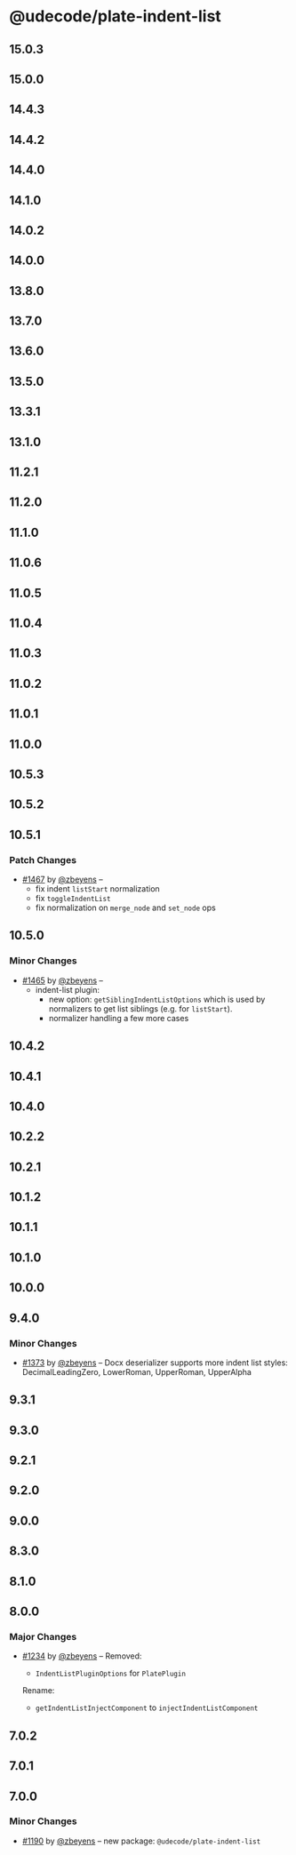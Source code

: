 # @udecode/plate-indent-list

## 15.0.3

## 15.0.0

## 14.4.3

## 14.4.2

## 14.4.0

## 14.1.0

## 14.0.2

## 14.0.0

## 13.8.0

## 13.7.0

## 13.6.0

## 13.5.0

## 13.3.1

## 13.1.0

## 11.2.1

## 11.2.0

## 11.1.0

## 11.0.6

## 11.0.5

## 11.0.4

## 11.0.3

## 11.0.2

## 11.0.1

## 11.0.0

## 10.5.3

## 10.5.2

## 10.5.1

### Patch Changes

- [#1467](https://github.com/udecode/plate/pull/1467) by [@zbeyens](https://github.com/zbeyens) –
  - fix indent `listStart` normalization
  - fix `toggleIndentList`
  - fix normalization on `merge_node` and `set_node` ops

## 10.5.0

### Minor Changes

- [#1465](https://github.com/udecode/plate/pull/1465) by [@zbeyens](https://github.com/zbeyens) –
  - indent-list plugin:
    - new option: `getSiblingIndentListOptions` which is used by normalizers to get list siblings (e.g. for `listStart`).
    - normalizer handling a few more cases

## 10.4.2

## 10.4.1

## 10.4.0

## 10.2.2

## 10.2.1

## 10.1.2

## 10.1.1

## 10.1.0

## 10.0.0

## 9.4.0

### Minor Changes

- [#1373](https://github.com/udecode/plate/pull/1373) by [@zbeyens](https://github.com/zbeyens) – Docx deserializer supports more indent list styles: DecimalLeadingZero, LowerRoman, UpperRoman, UpperAlpha

## 9.3.1

## 9.3.0

## 9.2.1

## 9.2.0

## 9.0.0

## 8.3.0

## 8.1.0

## 8.0.0

### Major Changes

- [#1234](https://github.com/udecode/plate/pull/1234) by [@zbeyens](https://github.com/zbeyens) – Removed:

  - `IndentListPluginOptions` for `PlatePlugin`

  Rename:

  - `getIndentListInjectComponent` to `injectIndentListComponent`

## 7.0.2

## 7.0.1

## 7.0.0

### Minor Changes

- [#1190](https://github.com/udecode/plate/pull/1190) by [@zbeyens](https://github.com/zbeyens) – new package: `@udecode/plate-indent-list`
